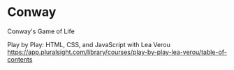 # Conway
Conway's Game of Life

Play by Play: HTML, CSS, and JavaScript with Lea Verou
https://app.pluralsight.com/library/courses/play-by-play-lea-verou/table-of-contents
